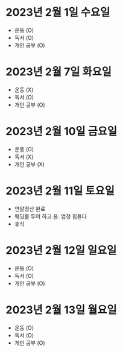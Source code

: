 # 2023년 2월 1일 수요일 

- 운동 (O)
- 독서 (O)
- 개인 공부 (O)

# 2023년 2월 7일 화요일 

- 운동 (X)
- 독서 (O)
- 개인 공부 (O)

# 2023년 2월 10일 금요일 

- 운동 (O)
- 독서 (X)
- 개인 공부 (X)

# 2023년 2월 11일 토요일 

- 연말정산 완료 
- 웨딩홀 투어 하고 옴. 엄청 힘들다 
- 휴식 

# 2023년 2월 12일 일요일 

- 운동 (O)
- 독서 (O)
- 개인 공부 (O)

# 2023년 2월 13일 월요일 

- 운동 (O)
- 독서 (O)
- 개인 공부 (O)